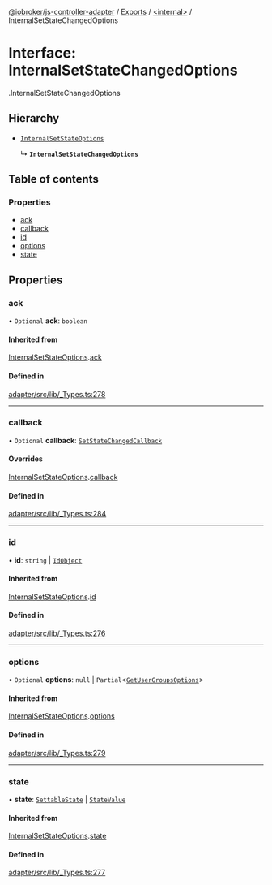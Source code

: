 [@iobroker/js-controller-adapter](../README.md) / [Exports](../modules.md) / [<internal\>](../modules/internal_.md) / InternalSetStateChangedOptions

# Interface: InternalSetStateChangedOptions

[<internal>](../modules/internal_.md).InternalSetStateChangedOptions

## Hierarchy

- [`InternalSetStateOptions`](internal_.InternalSetStateOptions.md)

  ↳ **`InternalSetStateChangedOptions`**

## Table of contents

### Properties

- [ack](internal_.InternalSetStateChangedOptions.md#ack)
- [callback](internal_.InternalSetStateChangedOptions.md#callback)
- [id](internal_.InternalSetStateChangedOptions.md#id)
- [options](internal_.InternalSetStateChangedOptions.md#options)
- [state](internal_.InternalSetStateChangedOptions.md#state)

## Properties

### ack

• `Optional` **ack**: `boolean`

#### Inherited from

[InternalSetStateOptions](internal_.InternalSetStateOptions.md).[ack](internal_.InternalSetStateOptions.md#ack)

#### Defined in

[adapter/src/lib/_Types.ts:278](https://github.com/ioBroker/ioBroker.js-controller/blob/fb48eb1c/packages/adapter/src/lib/_Types.ts#L278)

___

### callback

• `Optional` **callback**: [`SetStateChangedCallback`](../modules/internal_.md#setstatechangedcallback)

#### Overrides

[InternalSetStateOptions](internal_.InternalSetStateOptions.md).[callback](internal_.InternalSetStateOptions.md#callback)

#### Defined in

[adapter/src/lib/_Types.ts:284](https://github.com/ioBroker/ioBroker.js-controller/blob/fb48eb1c/packages/adapter/src/lib/_Types.ts#L284)

___

### id

• **id**: `string` \| [`IdObject`](internal_.IdObject.md)

#### Inherited from

[InternalSetStateOptions](internal_.InternalSetStateOptions.md).[id](internal_.InternalSetStateOptions.md#id)

#### Defined in

[adapter/src/lib/_Types.ts:276](https://github.com/ioBroker/ioBroker.js-controller/blob/fb48eb1c/packages/adapter/src/lib/_Types.ts#L276)

___

### options

• `Optional` **options**: ``null`` \| `Partial`<[`GetUserGroupsOptions`](internal_.GetUserGroupsOptions.md)\>

#### Inherited from

[InternalSetStateOptions](internal_.InternalSetStateOptions.md).[options](internal_.InternalSetStateOptions.md#options)

#### Defined in

[adapter/src/lib/_Types.ts:279](https://github.com/ioBroker/ioBroker.js-controller/blob/fb48eb1c/packages/adapter/src/lib/_Types.ts#L279)

___

### state

• **state**: [`SettableState`](../modules/internal_.md#settablestate) \| [`StateValue`](../modules/internal_.md#statevalue)

#### Inherited from

[InternalSetStateOptions](internal_.InternalSetStateOptions.md).[state](internal_.InternalSetStateOptions.md#state)

#### Defined in

[adapter/src/lib/_Types.ts:277](https://github.com/ioBroker/ioBroker.js-controller/blob/fb48eb1c/packages/adapter/src/lib/_Types.ts#L277)
